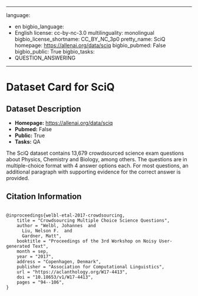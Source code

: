 
---
language: 
- en
bigbio_language: 
- English
license: cc-by-nc-3.0
multilinguality: monolingual
bigbio_license_shortname: CC_BY_NC_3p0
pretty_name: SciQ
homepage: https://allenai.org/data/sciq
bigbio_pubmed: False
bigbio_public: True
bigbio_tasks: 
- QUESTION_ANSWERING
---


# Dataset Card for SciQ

## Dataset Description

- **Homepage:** https://allenai.org/data/sciq
- **Pubmed:** False
- **Public:** True
- **Tasks:** QA


The SciQ dataset contains 13,679 crowdsourced science exam questions about Physics, Chemistry and Biology, among others. The questions are in multiple-choice format with 4 answer options each. For most questions, an additional paragraph with supporting evidence for the correct answer is provided.



## Citation Information

```

@inproceedings{welbl-etal-2017-crowdsourcing,
    title = "Crowdsourcing Multiple Choice Science Questions",
    author = "Welbl, Johannes  and
      Liu, Nelson F.  and
      Gardner, Matt",
    booktitle = "Proceedings of the 3rd Workshop on Noisy User-generated Text",
    month = sep,
    year = "2017",
    address = "Copenhagen, Denmark",
    publisher = "Association for Computational Linguistics",
    url = "https://aclanthology.org/W17-4413",
    doi = "10.18653/v1/W17-4413",
    pages = "94--106",
}

```
